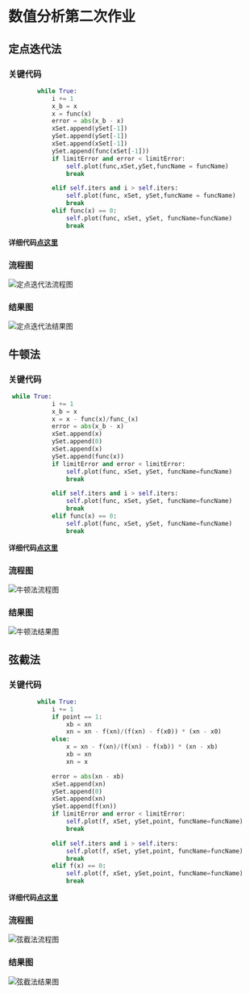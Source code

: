 # 数值分析第二次作业
## 定点迭代法
### 关键代码
```python
        while True:
            i += 1
            x_b = x
            x = func(x)
            error = abs(x_b - x)
            xSet.append(ySet[-1])
            ySet.append(ySet[-1])
            xSet.append(xSet[-1])
            ySet.append(func(xSet[-1]))
            if limitError and error < limitError:
                self.plot(func,xSet,ySet,funcName = funcName)
                break

            elif self.iters and i > self.iters:
                self.plot(func, xSet, ySet,funcName = funcName)
                break
            elif func(x) == 0:
                self.plot(func, xSet, ySet, funcName=funcName)
                break
```
**详细代码[点这里](./迭代法/fixedPointIteration.py)**
### 流程图
![定点迭代法流程图](./迭代法/迭代法.png)
### 结果图
![定点迭代法结果图](./迭代法/iterator.gif)
## 牛顿法
### 关键代码
```python
 while True:
            i += 1
            x_b = x
            x = x - func(x)/func_(x)
            error = abs(x_b - x)
            xSet.append(x)
            ySet.append(0)
            xSet.append(x)
            ySet.append(func(x))
            if limitError and error < limitError:
                self.plot(func, xSet, ySet, funcName=funcName)
                break

            elif self.iters and i > self.iters:
                self.plot(func, xSet, ySet, funcName=funcName)
                break
            elif func(x) == 0:
                self.plot(func, xSet, ySet, funcName=funcName)
                break
```
**详细代码[点这里](./牛顿法/newtonIterator.py)**
### 流程图
![牛顿法流程图](./牛顿法/newton.png)
### 结果图
![牛顿法结果图](./牛顿法/iterator.gif)
## 弦截法
### 关键代码
```python
        while True:
            i += 1
            if point == 1:
                xb = xn
                xn = xn - f(xn)/(f(xn) - f(x0)) * (xn - x0)
            else:
                x = xn - f(xn)/(f(xn) - f(xb)) * (xn - xb)
                xb = xn
                xn = x

            error = abs(xn - xb)
            xSet.append(xn)
            ySet.append(0)
            xSet.append(xn)
            ySet.append(f(xn))
            if limitError and error < limitError:
                self.plot(f, xSet, ySet,point, funcName=funcName)
                break

            elif self.iters and i > self.iters:
                self.plot(f, xSet, ySet,point, funcName=funcName)
                break
            elif f(x) == 0:
                self.plot(f, xSet, ySet,point, funcName=funcName)
                break
```
**详细代码[点这里](./弦截法/secantMethod.py)**
### 流程图
![弦截法流程图](./弦截法/弦截法.png)
### 结果图
![弦截法结果图](./弦截法/iterator2.gif)